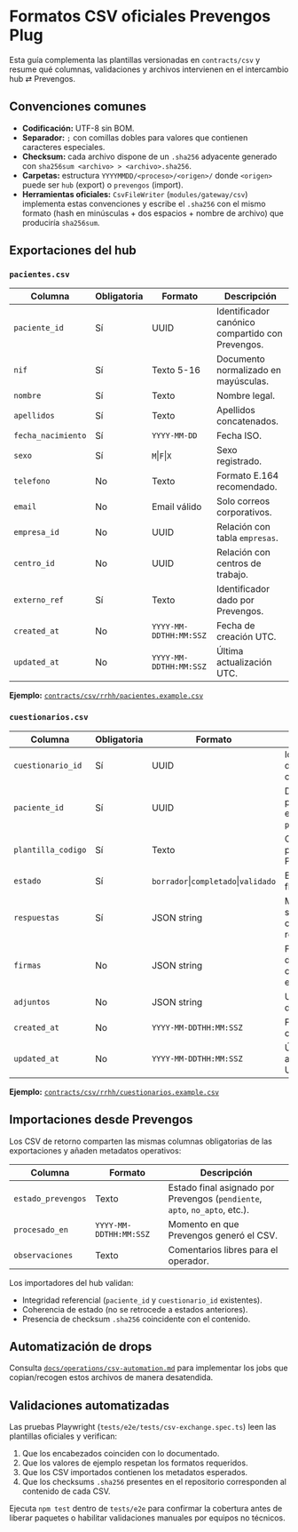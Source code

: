 # Formatos CSV oficiales Prevengos Plug

Esta guía complementa las plantillas versionadas en `contracts/csv` y resume qué columnas, validaciones y archivos intervienen en el intercambio hub ⇄ Prevengos.

## Convenciones comunes

- **Codificación:** UTF-8 sin BOM.
- **Separador:** `;` con comillas dobles para valores que contienen caracteres especiales.
- **Checksum:** cada archivo dispone de un `.sha256` adyacente generado con `sha256sum <archivo> > <archivo>.sha256`.
- **Carpetas:** estructura `YYYYMMDD/<proceso>/<origen>/` donde `<origen>` puede ser `hub` (export) o `prevengos` (import).
- **Herramientas oficiales:** `CsvFileWriter` (`modules/gateway/csv`) implementa estas convenciones y escribe el `.sha256` con el mismo formato (hash en minúsculas + dos espacios + nombre de archivo) que produciría `sha256sum`.

## Exportaciones del hub

### `pacientes.csv`

| Columna | Obligatoria | Formato | Descripción |
| --- | --- | --- | --- |
| `paciente_id` | Sí | UUID | Identificador canónico compartido con Prevengos. |
| `nif` | Sí | Texto 5-16 | Documento normalizado en mayúsculas. |
| `nombre` | Sí | Texto | Nombre legal. |
| `apellidos` | Sí | Texto | Apellidos concatenados. |
| `fecha_nacimiento` | Sí | `YYYY-MM-DD` | Fecha ISO. |
| `sexo` | Sí | `M`\|`F`\|`X` | Sexo registrado. |
| `telefono` | No | Texto | Formato E.164 recomendado. |
| `email` | No | Email válido | Solo correos corporativos. |
| `empresa_id` | No | UUID | Relación con tabla `empresas`. |
| `centro_id` | No | UUID | Relación con centros de trabajo. |
| `externo_ref` | Sí | Texto | Identificador dado por Prevengos. |
| `created_at` | No | `YYYY-MM-DDTHH:MM:SSZ` | Fecha de creación UTC. |
| `updated_at` | No | `YYYY-MM-DDTHH:MM:SSZ` | Última actualización UTC. |

**Ejemplo:** [`contracts/csv/rrhh/pacientes.example.csv`](../../contracts/csv/rrhh/pacientes.example.csv)

### `cuestionarios.csv`

| Columna | Obligatoria | Formato | Descripción |
| --- | --- | --- | --- |
| `cuestionario_id` | Sí | UUID | Identificador de cuestionario. |
| `paciente_id` | Sí | UUID | Debe existir previamente en `pacientes.csv`. |
| `plantilla_codigo` | Sí | Texto | Código de plantilla Prevengos. |
| `estado` | Sí | `borrador`\|`completado`\|`validado` | Estado de flujo. |
| `respuestas` | Sí | JSON string | Matriz serializada con respuestas. |
| `firmas` | No | JSON string | Firmas digitalizadas, cuando existan. |
| `adjuntos` | No | JSON string | URLs o paths de adjuntos. |
| `created_at` | No | `YYYY-MM-DDTHH:MM:SSZ` | Fecha de creación UTC. |
| `updated_at` | No | `YYYY-MM-DDTHH:MM:SSZ` | Última actualización UTC. |

**Ejemplo:** [`contracts/csv/rrhh/cuestionarios.example.csv`](../../contracts/csv/rrhh/cuestionarios.example.csv)

## Importaciones desde Prevengos

Los CSV de retorno comparten las mismas columnas obligatorias de las exportaciones y añaden metadatos operativos:

| Columna | Formato | Descripción |
| --- | --- | --- |
| `estado_prevengos` | Texto | Estado final asignado por Prevengos (`pendiente`, `apto`, `no_apto`, etc.). |
| `procesado_en` | `YYYY-MM-DDTHH:MM:SSZ` | Momento en que Prevengos generó el CSV. |
| `observaciones` | Texto | Comentarios libres para el operador. |

Los importadores del hub validan:

- Integridad referencial (`paciente_id` y `cuestionario_id` existentes).
- Coherencia de estado (no se retrocede a estados anteriores).
- Presencia de checksum `.sha256` coincidente con el contenido.

## Automatización de drops

Consulta [`docs/operations/csv-automation.md`](../operations/csv-automation.md) para implementar los jobs que copian/recogen estos archivos de manera desatendida.

## Validaciones automatizadas

Las pruebas Playwright (`tests/e2e/tests/csv-exchange.spec.ts`) leen las plantillas oficiales y verifican:

1. Que los encabezados coinciden con lo documentado.
2. Que los valores de ejemplo respetan los formatos requeridos.
3. Que los CSV importados contienen los metadatos esperados.
4. Que los checksums `.sha256` presentes en el repositorio corresponden al contenido de cada CSV.

Ejecuta `npm test` dentro de `tests/e2e` para confirmar la cobertura antes de liberar paquetes o habilitar validaciones manuales por equipos no técnicos.
